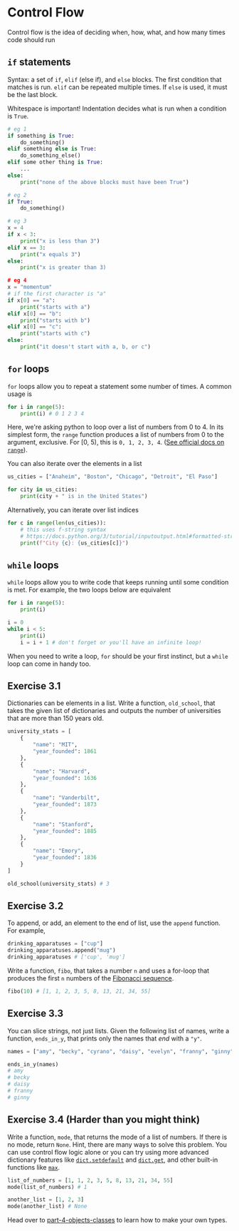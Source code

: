 # Control Flow

Control flow is the idea of deciding when, how, what, and how many times code should run

## `if` statements

Syntax: a set of `if`, `elif` (else if), and `else` blocks. The first condition that matches is run. `elif` can be repeated multiple times. If `else` is used, it must be the last block.

Whitespace is important! Indentation decides what is run when a condition is `True`.

```py
# eg 1
if something is True:
    do_something()
elif something else is True:
    do_something_else()
elif some other thing is True:
    ...
else:
    print("none of the above blocks must have been True")

# eg 2
if True:
    do_something()

# eg 3
x = 4
if x < 3:
    print("x is less than 3")
elif x == 3:
    print("x equals 3")
else:
    print("x is greater than 3)

# eg 4
x = "momentum"
# if the first character is "a"
if x[0] == "a":
    print("starts with a")
elif x[0] == "b":
    print("starts with b")
elif x[0] == "c":
    print("starts with c")
else:
    print("it doesn't start with a, b, or c")
```

## `for` loops

`for` loops allow you to repeat a statement some number of times. A common usage is

```py
for i in range(5):
    print(i) # 0 1 2 3 4
```

Here, we're asking python to loop over a list of numbers from 0 to 4. In its simplest form, the `range` function produces a list of numbers from 0 to the argument, exclusive. For [0, 5), this is `0, 1, 2, 3, 4`. ([See official docs on `range`](https://docs.python.org/3.3/library/stdtypes.html?highlight=range#range)).

You can also iterate over the elements in a list

```py
us_cities = ["Anaheim", "Boston", "Chicago", "Detroit", "El Paso"]

for city in us_cities:
    print(city + " is in the United States")
```

Alternatively, you can iterate over list indices

```py
for c in range(len(us_cities)):
    # this uses f-string syntax
    # https://docs.python.org/3/tutorial/inputoutput.html#formatted-string-literals
    print(f"City {c}: {us_cities[c]}")
```

## `while` loops

`while` loops allow you to write code that keeps running until some condition is met. For example, the two loops below are equivalent

```py
for i in range(5):
    print(i)

i = 0
while i < 5:
    print(i)
    i = i + 1 # don't forget or you'll have an infinite loop!
```

When you need to write a loop, `for` should be your first instinct, but a `while` loop can come in handy too.

## Exercise 3.1

Dictionaries can be elements in a list. Write a function, `old_school`, that takes the given list of dictionaries and outputs the number of universities that are more than 150 years old.

```py
university_stats = [
    {
        "name": "MIT",
        "year_founded": 1861
    },
    {
        "name": "Harvard",
        "year_founded": 1636
    },
    {
        "name": "Vanderbilt",
        "year_founded": 1873
    },
    {
        "name": "Stanford",
        "year_founded": 1885
    },
    {
        "name": "Emory",
        "year_founded": 1836
    }
]

old_school(university_stats) # 3
```

## Exercise 3.2

To append, or add, an element to the end of list, use the `append` function. For example,

```py
drinking_apparatuses = ["cup"]
drinking_apparatuses.append("mug")
drinking_apparatuses # ['cup', 'mug']
```

Write a function, `fibo`, that takes a number `n` and uses a for-loop that produces the first `n` numbers of the [Fibonacci sequence](https://en.wikipedia.org/wiki/Fibonacci_number).

```py
fibo(10) # [1, 1, 2, 3, 5, 8, 13, 21, 34, 55]
```

## Exercise 3.3

You can slice strings, not just lists. Given the following list of names, write a function, `ends_in_y`, that prints only the names that _end_ with a `"y"`.

```py
names = ["amy", "becky", "cyrano", "daisy", "evelyn", "franny", "ginny", "lydia"]

ends_in_y(names)
# amy
# becky
# daisy
# franny
# ginny
```

## Exercise 3.4 (Harder than you might think)

Write a function, `mode`, that returns the mode of a list of numbers. If there is no mode, return `None`. Hint, there are many ways to solve this problem. You can use control flow logic alone or you can try using more advanced dictionary features like [`dict.setdefault`](https://docs.python.org/3/library/stdtypes.html#typesmapping) and [`dict.get`](https://docs.python.org/3/library/stdtypes.html#dict.get), and other built-in functions like [`max`](https://docs.python.org/3/library/functions.html#max).

```py
list_of_numbers = [1, 1, 2, 3, 5, 8, 13, 21, 34, 55]
mode(list_of_numbers) # 1

another_list = [1, 2, 3]
mode(another_list) # None
```

Head over to [part-4-objects-classes](./part-4-objects-classes/) to learn how to make your own types.
